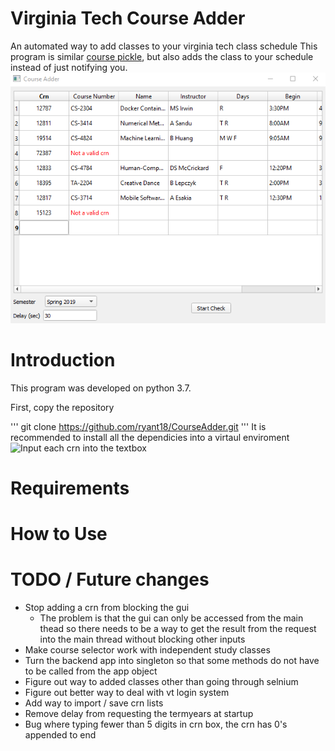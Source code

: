 # Virginia Tech Course Adder #
An automated way to add classes to your virginia tech class schedule
This program is similar [course pickle](https://coursepickle.com/), but also adds 
the class to your schedule instead of just notifying you.
![CourseAdder GUI overview](https://github.com/ryant18/CourseAdder/blob/master/images/overview.PNG)
# Introduction #
This program was developed on python 3.7.

First, copy the repository

'''
git clone https://github.com/ryant18/CourseAdder.git
'''
It is recommended to install all the dependicies into a virtaul enviroment
![Input each crn into the textbox]()

# Requirements #
# How to Use #

# TODO / Future changes #
* Stop adding a crn from blocking the gui
    * The problem is that the gui can only be accessed from the main thead
      so there needs to be a way to get the result from the request into the main 
      thread without blocking other inputs
* Make course selector work with independent study classes
* Turn the backend app into singleton so that some methods do not have to be called from the app object
* Figure out way to added classes other than going through selnium
* Figure out better way to deal with vt login system
* Add way to import / save crn lists
* Remove delay from requesting the termyears at startup
* Bug where typing fewer than 5 digits in crn box, the crn has 0's appended to end
